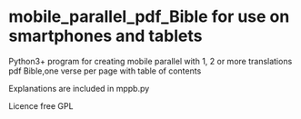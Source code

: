 # mobile_parallel_pdf_Bible for use on smartphones and tablets  
Python3+ program for creating mobile parallel with 1, 2 or more translations pdf Bible,one verse per page with table of contents  
  
Explanations are included in mppb.py  
  
Licence free GPL


